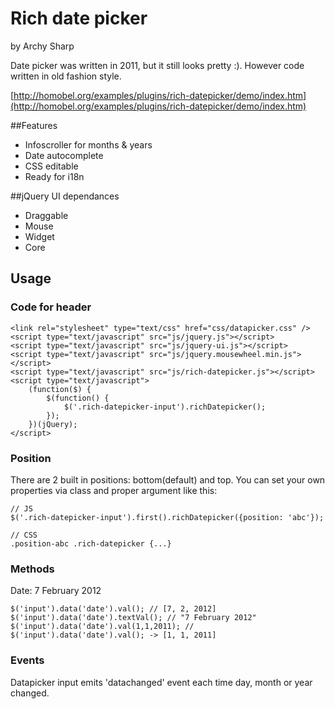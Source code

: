 
# Rich date picker
by Archy Sharp

Date picker was written in 2011, but it still looks pretty :). However code written in old fashion style.

[http://homobel.org/examples/plugins/rich-datepicker/demo/index.htm](http://homobel.org/examples/plugins/rich-datepicker/demo/index.htm)

##Features

* Infoscroller for months & years
* Date autocomplete
* CSS editable
* Ready for i18n

##jQuery UI dependances

* Draggable
* Mouse
* Widget
* Core

## Usage

### Code for header

	<link rel="stylesheet" type="text/css" href="css/datapicker.css" />
	<script type="text/javascript" src="js/jquery.js"></script>
	<script type="text/javascript" src="js/jquery-ui.js"></script>
	<script type="text/javascript" src="js/jquery.mousewheel.min.js"></script>
	<script type="text/javascript" src="js/rich-datepicker.js"></script>
	<script type="text/javascript">
		(function($) {
			$(function() {
				$('.rich-datepicker-input').richDatepicker();
			});
		})(jQuery);
	</script>

### Position

There are 2 built in positions: bottom(default) and top. You can set your own properties via class and proper argument like this:

	// JS
	$('.rich-datepicker-input').first().richDatepicker({position: 'abc'});

	// CSS
	.position-abc .rich-datepicker {...}
					

### Methods

Date: 7 February 2012

	$('input').data('date').val(); // [7, 2, 2012]
	$('input').data('date').textVal(); // "7 February 2012"
	$('input').data('date').val(1,1,2011); // $('input').data('date').val(); -> [1, 1, 2011]

### Events

Datapicker input emits 'datachanged' event each time day, month or year changed.